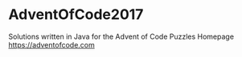 # AdventOfCode2017
Solutions written in Java for the Advent of Code Puzzles
Homepage https://adventofcode.com
